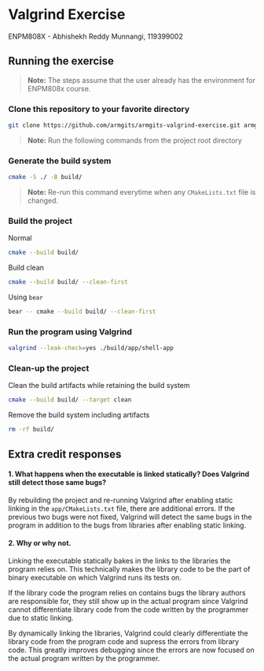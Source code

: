 # Valgrind Exercise
ENPM808X - Abhishekh Reddy Munnangi, 119399002

## Running the exercise

> **Note:** The steps assume that the user already has the environment for ENPM808x course.

### Clone this repository to your favorite directory

```bash
git clone https://github.com/armgits/armgits-valgrind-exercise.git armgits-valgrind-exercise
```

> **Note:** Run the following commands from the project root directory

### Generate the build system

```bash
cmake -S ./ -B build/
```

>**Note:** Re-run this command everytime when any `CMakeLists.txt` file is changed.

### Build the project

Normal
```bash
cmake --build build/
```

Build clean
```bash
cmake --build build/ --clean-first
```

Using `bear`
```bash
bear -- cmake --build build/ --clean-first
```

### Run the program using Valgrind

```bash
valgrind --leak-check=yes ./build/app/shell-app
```

### Clean-up the project

Clean the build artifacts while retaining the build system
```bash
cmake --build build/ --target clean
```

Remove the build system including artifacts
```bash
rm -rf build/
```

## Extra credit responses

#### 1. What happens when the executable is linked statically? Does Valgrind still detect those same bugs?

By rebuilding the project and re-running Valgrind after enabling static linking in the `app/CMakeLists.txt` file, there are additional errors. If the previous two bugs were not fixed, Valgrind will detect the same bugs in the program in addition to the bugs from libraries after enabling static linking.

#### 2. Why or why not.

Linking the executable statically bakes in the links to the libraries the program relies on. This technically makes the library code to be the part of binary executable on which Valgrind runs its tests on.

If the library code the program relies on contains bugs the library authors are responsible for, they still show up in the actual program since Valgrind cannot differentiate library code from the code written by the programmer due to static linking.

By dynamically linking the libraries, Valgrind could clearly differentiate the library code from the program code and supress the errors from library code. This greatly improves debugging since the errors are now focused on the actual program written by the programmer.
